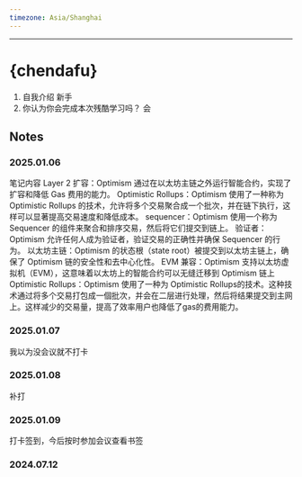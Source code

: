 ```yaml
---
timezone: Asia/Shanghai
---
```




---

# {chendafu}

1. 自我介绍
新手
2. 你认为你会完成本次残酷学习吗？
会
## Notes

<!-- Content_START -->

### 2025.01.06

笔记内容
Layer 2 扩容：Optimism 通过在以太坊主链之外运行智能合约，实现了扩容和降低 Gas 费用的能力。
Optimistic Rollups：Optimism 使用了一种称为 Optimistic Rollups 的技术，允许将多个交易聚合成一个批次，并在链下执行，这样可以显著提高交易速度和降低成本。
sequencer：Optimism 使用一个称为 Sequencer 的组件来聚合和排序交易，然后将它们提交到链上。
验证者：Optimism 允许任何人成为验证者，验证交易的正确性并确保 Sequencer 的行为。
以太坊主链：Optimism 的状态根（state root）被提交到以太坊主链上，确保了 Optimism 链的安全性和去中心化性。
EVM 兼容：Optimism 支持以太坊虚拟机（EVM），这意味着以太坊上的智能合约可以无缝迁移到 Optimism 链上
Optimistic Rollups：Optimism 使用了一种为 Optimistic Rollups的技术。这种技术通过将多个交易打包成一個批次，并会在二层进行处理，然后将结果提交到主网上。这样减少的交易量，提高了效率用户也降低了gas的费用能力。
### 2025.01.07
我以为没会议就不打卡
### 2025.01.08
补打
### 2025.01.09
打卡签到，今后按时参加会议查看书签

### 2024.07.12

<!-- Content_END -->
